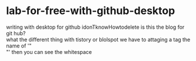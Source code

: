 # lab-for-free-with-github-desktop
writing with desktop for github idonTknowHowtodelete
is this the blog for git hub? <br>
what the different thing with tistory or blolspot 
we have to attaging a tag the name of '"<br>"'
then you can see the whitespace
